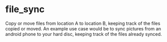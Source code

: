 # file_sync

Copy or move files from location A to location B, keeping track of the files 
copied or moved.
An example use case would be to sync pictures from an android phone to your 
hard disc, keeping track of the files already synced.